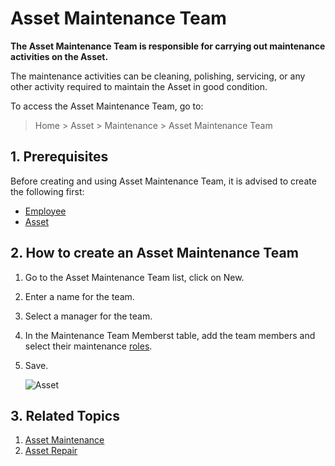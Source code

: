 <!-- add-breadcrumbs -->
# Asset Maintenance Team

**The Asset Maintenance Team is responsible for carrying out maintenance activities on the Asset.**

The maintenance activities can be cleaning, polishing, servicing, or any other activity required to maintain the Asset in good condition.

To access the Asset Maintenance Team, go to:
> Home > Asset > Maintenance > Asset Maintenance Team

## 1. Prerequisites
Before creating and using Asset Maintenance Team, it is advised to create the following first:

* [Employee](/docs/user/manual/en/human-resources/employee)
* [Asset](/docs/user/manual/en/asset/asset)

## 2. How to create an Asset Maintenance Team

1. Go to the Asset Maintenance Team list, click on New.
1. Enter a name for the team.
1. Select a manager for the team.
1. In the Maintenance Team Memberst table, add the team members and select their maintenance [roles](/docs/user/manual/en/setting-up/users-and-permissions/role-and-role-profile).
1. Save.

    <img class="screenshot" alt="Asset" src="{{docs_base_url}}/assets/img/asset/asset_maintenance_team.png">

## 3. Related Topics
1. [Asset Maintenance](/docs/user/manual/en/asset/asset-maintenance)
1. [Asset Repair](/docs/user/manual/en/asset/asset-repair)
